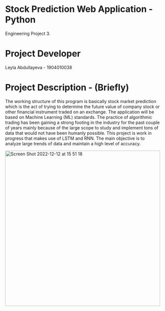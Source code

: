# Stock Prediction Web Application - Python

Engineering Project 3.

# Project Developer 

 Leyla Abdullayeva - 1904010038

# Project Description - (Briefly)

The working structure of this program is basically stock market prediction which is the act of trying to determine the future value of company stock or other financial instrument traded on an exchange. 
The application will be based on Machine Learning (ML) standards.
The practice of algorithmic trading has been gaining a strong footing in the industry for the past couple of years mainly because of the large scope to study and implement tons of data that would not have been humanly possible.
This project is work in progress that makes use of LSTM and RNN. 
The main objective is to analyze large trends of data and maintain a high level of accuracy.

<img width="500" alt="Screen Shot 2022-12-12 at 15 51 18" src="https://user-images.githubusercontent.com/63939366/207049509-3151b7db-a64a-4772-b0af-33a9d48c9aeb.png">
